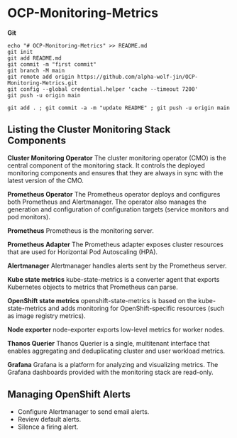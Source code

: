 # OCP-Monitoring-Metrics

**Git**
```
echo "# OCP-Monitoring-Metrics" >> README.md
git init
git add README.md
git commit -m "first commit"
git branch -M main
git remote add origin https://github.com/alpha-wolf-jin/OCP-Monitoring-Metrics.git
git config --global credential.helper 'cache --timeout 7200'
git push -u origin main

git add . ; git commit -a -m "update README" ; git push -u origin main
```

## Listing the Cluster Monitoring Stack Components

**Cluster Monitoring Operator**
The cluster monitoring operator (CMO) is the central component of the monitoring stack. It controls the deployed monitoring components and ensures that they are always in sync with the latest version of the CMO.

**Prometheus Operator**
The Prometheus operator deploys and configures both Prometheus and Alertmanager. The operator also manages the generation and configuration of configuration targets (service monitors and pod monitors).

**Prometheus**
Prometheus is the monitoring server.

**Prometheus Adapter**
The Prometheus adapter exposes cluster resources that are used for Horizontal Pod Autoscaling (HPA).

**Alertmanager**
Alertmanager handles alerts sent by the Prometheus server.

**Kube state metrics**
kube-state-metrics is a converter agent that exports Kubernetes objects to metrics that Prometheus can parse.

**OpenShift state metrics**
openshift-state-metrics is based on the kube-state-metrics and adds monitoring for OpenShift-specific resources (such as image registry metrics).

**Node exporter**
node-exporter exports low-level metrics for worker nodes.

**Thanos Querier**
Thanos Querier is a single, multitenant interface that enables aggregating and deduplicating cluster and user workload metrics.

**Grafana**
Grafana is a platform for analyzing and visualizing metrics. The Grafana dashboards provided with the monitoring stack are read-only.

## Managing OpenShift Alerts

-    Configure Alertmanager to send email alerts.
-    Review default alerts.
-    Silence a firing alert.
